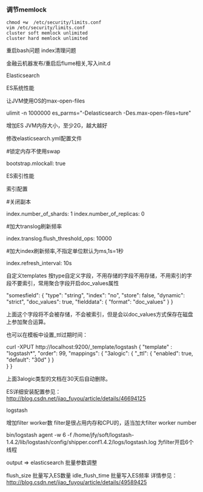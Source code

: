 ### 调节memlock 

```
chmod +w  /etc/security/limits.conf
vim /etc/security/limits.conf 
cluster soft memlock unlimited
cluster hard memlock unlimited 
```

重启bash问题
index清理问题

金融云机器发布/重启后flume相关,写入init.d

Elasticsearch

ES系统性能

让JVM使用OS的max-open-files

ulimit -n 1000000
es_parms="-Delasticsearch -Des.max-open-files=ture"

增加ES JVM内存大小，至少2G，越大越好

修改elasticsearch.yml配置文件


#锁定内存不使用swap

bootstrap.mlockall: true

ES索引性能

索引配置


#关闭副本

index.number_of_shards: 1
index.number_of_replicas: 0


#加大translog刷新频率

index.translog.flush_threshold_ops: 10000

#加大index刷新频率,不指定单位默认为ms,1s=1秒

index.refresh_interval: 10s

自定义templates 
按type自定义字段，不用存储的字段不用存储，不用索引的字段不要索引，常用聚合字段开启doc_values属性

"somesfield": {
    "type": "string",
    "index": "no",
    "store": false,
    "dynamic": "strict",
    "doc_values": true,
    "fielddata": {
        "format": "doc_values"
    }
}

上面这个字段将不会被存储，不会被索引，但是会以doc_values方式保存在磁盘上参加聚合运算。

也可以在模板中设置_ttl过期时间：

curl -XPUT http://localhost:9200/_template/logstash
{
  "template" : "logstash*",
        "order": 99,
        "mappings": {
            "3alogic": {
                "_ttl": {
                    "enabled": true,
                    "default": "30d"
                }
            }            
        }
}

上面3alogic类型的文档在30天后自动删除。

ES详细安装配置参见：http://blog.csdn.net/jiao_fuyou/article/details/46694125

logstash

增加filter worker数 
filter是很占用内存和CPU的，适当加大filter worker number

bin/logstash agent -w 6 -f /home/jfy/soft/logstash-1.4.2/lib/logstash/config/shipper.conf1.4.2/logs/logstash.log
为filter开启6个线程

output => elasticsearch 批量参数调整

flush_size 批量写入ES数量
idle_flush_time 批量写入ES频率 
详情参见：http://blog.csdn.net/jiao_fuyou/article/details/49589425
